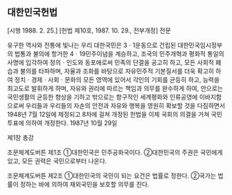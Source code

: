 ## 대한민국헌법
[시행 1988. 2. 25.] [헌법 제10호, 1987. 10. 29., 전부개정]
전문

유구한 역사와 전통에 빛나는 우리 대한국민은 3ㆍ1운동으로 건립된 대한민국임시정부의 법통과 불의에 항거한
4ㆍ19민주이념을 계승하고, 조국의 민주개혁과 평화적 통일의 사명에 입각하여 정의ㆍ인도와 동포애로써 민족의
단결을 공고히 하고, 모든 사회적 폐습과 불의를 타파하며, 자율과 조화를 바탕으로 자유민주적 기본질서를
더욱 확고히 하여 정치ㆍ경제ㆍ사회ㆍ문화의 모든 영역에 있어서 각인의 기회를 균등히 하고,
능력을 최고도로 발휘하게 하며, 자유와 권리에 따르는 책임과 의무를 완수하게 하여,
안으로는 국민생활의 균등한 향상을 기하고 밖으로는 항구적인 세계평화와 인류공영에 이바지함으로써 우리들과
우리들의 자손의 안전과 자유와 행복을 영원히 확보할 것을 다짐하면서 1948년 7월 12일에 제정되고
8차에 걸쳐 개정된 헌법을 이제 국회의 의결을 거쳐 국민투표에 의하여 개정한다.
1987년 10월 29일

제1장 총강

조문체계도버튼
제1조 ①대한민국은 민주공화국이다.
②대한민국의 주권은 국민에게 있고, 모든 권력은 국민으로부터 나온다.

조문체계도버튼
제2조 ①대한민국의 국민이 되는 요건은 법률로 정한다.
②국가는 법률이 정하는 바에 의하여 재외국민을 보호할 의무를 진다.
